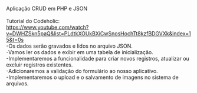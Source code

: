 Aplicação CRUD em PHP e JSON</br>
</br>
Tutorial do Codeholic:</br>
https://www.youtube.com/watch?v=DWHZSkn5paQ&list=PLdtkXOUkBXiCwSnosHochTt8kzfBDGVXk&index=15&t=0s</br>
-Os dados serão gravados e lidos no arquivo JSON.</br>
-Vamos ler os dados e exibir em uma tabela de inicialização.</br>
-Implementaremos a funcionalidade para criar novos registros, atualizar ou excluir registros existentes.</br>
-Adicionaremos a validação do formulário ao nosso aplicativo.</br>
-Implementaremos o upload e o salvamento de imagens no sistema de arquivos.</br>